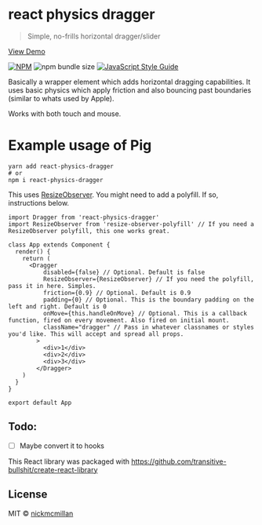 # react physics dragger

> Simple, no-frills horizontal dragger/slider

[View Demo]()

[![NPM](https://img.shields.io/npm/v/react-physics-dragger.svg?style=flat-square)](https://www.npmjs.com/package/react-physics-dragger)
![npm bundle size](https://img.shields.io/bundlephobia/min/react-physics-dragger.svg?style=flat-square)
[![JavaScript Style Guide](https://img.shields.io/badge/code_style-standard-brightgreen.svg?style=flat-square)](https://standardjs.com)

Basically a wrapper element which adds horizontal dragging capabilities. It uses basic physics which apply friction and also bouncing past boundaries (similar to whats used by Apple).

Works with both touch and mouse.


# Example usage of Pig

```
yarn add react-physics-dragger
# or
npm i react-physics-dragger
```

This uses [ResizeObserver](https://caniuse.com/#search=resizeobserver). You might need to add a polyfill. If so, instructions below.

```
import Dragger from 'react-physics-dragger'
import ResizeObserver from 'resize-observer-polyfill' // If you need a ResizeObserver polyfill, this one works great.

class App extends Component {
  render() {
    return (
      <Dragger
          disabled={false} // Optional. Default is false
          ResizeObserver={ResizeObserver} // If you need the polyfill, pass it in here. Simples. 
          friction={0.9} // Optional. Default is 0.9
          padding={0} // Optional. This is the boundary padding on the left and right. Default is 0
          onMove={this.handleOnMove} // Optional. This is a callback function, fired on every movement. Also fired on initial mount.
          className="dragger" // Pass in whatever classnames or styles you'd like. This will accept and spread all props.
        >
          <div>1</div>
          <div>2</div>
          <div>3</div>
        </Dragger>
    )
  }
}

export default App
```


## Todo: 
- [ ] Maybe convert it to hooks

This React library was packaged with https://github.com/transitive-bullshit/create-react-library

## License

MIT © [nickmcmillan](https://github.com/nickmcmillan)
